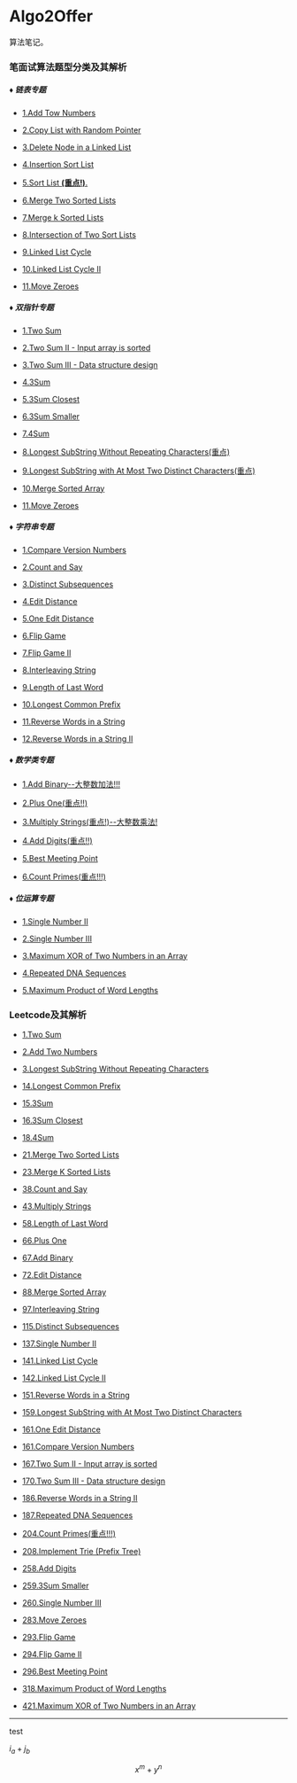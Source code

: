 # Algo2Offer

算法笔记。

### 笔面试算法题型分类及其解析

<script src="https://cdn.mathjax.org/mathjax/latest/MathJax.js?config=TeX-AMS-MML_HTMLorMML" type="text/javascript"></script>
<script type="text/x-mathjax-config">
  MathJax.Hub.Config({
    tex2jax: {
      inlineMath: [ ['$','$'], ["\\(","\\)"] ],
      processEscapes: true
    }
  });
</script>

##### ♦ 链表专题

* [1.Add Tow Numbers](seiei/algo/专项算法/链表专题/1_Add_Two_Numbers.md)

* [2.Copy List with Random Pointer](seiei/algo/专项算法/链表专题/2_Copy_List_With_Random_Pointer.md)

* [3.Delete Node in a Linked List](seiei/algo/专项算法/链表专题/3_Delete_Node_In_A_Linked_List.md)

* [4.Insertion Sort List](seiei/algo/专项算法/链表专题/4_Insertion_Sort_List.md)

* [5.Sort List **(重点!)**.](seiei/algo/专项算法/链表专题/5_Sort_List.md)

* [6.Merge Two Sorted Lists](seiei/algo/专项算法/链表专题/6_Merge_Two_Sorted_Lists.md)

* [7.Merge k Sorted Lists](seiei/algo/专项算法/链表专题/7_Merge_k_Sorted_Lists.md)

* [8.Intersection of Two Sort Lists](seiei/algo/专项算法/链表专题/8_Intersection_of_Two_Sorted_Linked_Lists.md)

* [9.Linked List Cycle](seiei/algo/专项算法/链表专题/9_Linked_List_Cycle.md)

* [10.Linked List Cycle II](seiei/algo/专项算法/链表专题/10_Linked_List_Cycle_II.md)

* [11.Move Zeroes](seiei/algo/专项算法/双指针专题/11_Move_Zeroes.md)

##### ♦ 双指针专题

* [1.Two Sum](seiei/algo/专项算法/双指针专题/1_Two_Sum.md)

* [2.Two Sum II - Input array is sorted](seiei/algo/专项算法/双指针专题/2_Two_Sum_II.md)

* [3.Two Sum III - Data structure design](seiei/algo/专项算法/双指针专题/3_Two_Sum_III.md)

* [4.3Sum](seiei/algo/专项算法/双指针专题/4_3Sum.md)

* [5.3Sum Closest](seiei/algo/专项算法/双指针专题/5_3Sum_Closest.md)

* [6.3Sum Smaller](seiei/algo/专项算法/双指针专题/6_3Sum_Smaller.md)

* [7.4Sum](seiei/algo/专项算法/双指针专题/7.4Sum.md)

* [8.Longest SubString Without Repeating Characters(重点)](seiei/algo/专项算法/双指针专题/8_Longest_SubString_Without_Repeating_Characters.md)

* [9.Longest SubString with At Most Two Distinct Characters(重点)](seiei/algo/专项算法/双指针专题/9_Longest_SubString_with_At_Most_Two_Distinct_Characters.md)

* [10.Merge Sorted Array](seiei/algo/专项算法/双指针专题/10_Merge_Sorted_Array.md)

* [11.Move Zeroes](seiei/algo/专项算法/双指针专题/11_Move_Zeroes.md)

##### ♦ 字符串专题

* [1.Compare Version Numbers](seiei/algo/专项算法/字符串专题/1_Compare_Version_Numbers.md)

* [2.Count and Say](seiei/algo/专项算法/字符串专题/2_Count_and_Say.md)

* [3.Distinct Subsequences](seiei/algo/专项算法/字符串专题/3_Distinct_Subsequences.md)

* [4.Edit Distance](seiei/algo/专项算法/字符串专题/4_Edit_Distance.md)

* [5.One Edit Distance](seiei/algo/专项算法/字符串专题/5_One_Edit_Distance.md)

* [6.Flip Game](seiei/algo/专项算法/字符串专题/6_Flip_Game.md)

* [7.Flip Game II](seiei/algo/专项算法/字符串专题/7_Flip_Game_II.md)

* [8.Interleaving String](seiei/algo/专项算法/字符串专题/8_Interleaving_String.md)

* [9.Length of Last Word](seiei/algo/专项算法/字符串专题/9_Length_of_Last_Word.md)

* [10.Longest Common Prefix](seiei/algo/专项算法/字符串专题/10_Longest_Common_Prefix.md)

* [11.Reverse Words in a String](seiei/algo/专项算法/字符串专题/11_Reverse_Words_in_a_String.md)

* [12.Reverse Words in a String II](seiei/algo/专项算法/字符串专题/12_Reverse_Words_in_a_String_II.md)

##### ♦ 数学类专题

* [1.Add Binary--大整数加法!!!](seiei/algo/专项算法/数学类专题/1_Add_Binary_大整数加法!!!.md)

* [2.Plus One(重点!!)](seiei/algo/专项算法/数学类专题/2_Plus_One(重点!!).md)

* [3.Multiply Strings(重点!)--大整数乘法!](seiei/algo/专项算法/数学类专题/3_Multiply_Strings(重点!)--大整数乘法!.md)

* [4.Add Digits(重点!!)](seiei/algo/专项算法/数学类专题/4_Add_Digits(重点!!).md)

* [5.Best Meeting Point](seiei/algo/专项算法/数学类专题/5_Best_Meeting_Point.md)

* [6.Count Primes(重点!!!)](seiei/algo/专项算法/数学类专题/6_Count_Primes(重点!!!).md)

##### ♦ 位运算专题

* [1.Single Number II](seiei/algo/专项算法/位运算专题/1_Single_Number_II.md)

* [2.Single Number III](seiei/algo/专项算法/位运算专题/2_Single_Number_III.md)

* [3.Maximum XOR of Two Numbers in an Array](seiei/algo/专项算法/位运算专题/3_Maximum_XOR_of_Two_Numbers_in_an_Array.md)

* [4.Repeated DNA Sequences](seiei/algo/专项算法/位运算专题/4_Repeated_DNA_Sequences.md)

* [5.Maximum Product of Word Lengths](seiei/algo/专项算法/位运算专题/5_Maximum_Product_of_Word_Lengths.md)

### Leetcode及其解析

* [1.Two Sum](seiei/algo/专项算法/双指针专题/1_Two_Sum.md)

* [2.Add Two Numbers](seiei/algo/专项算法/链表专题/1_Add_Two_Numbers.md)

* [3.Longest SubString Without Repeating Characters](seiei/algo/专项算法/双指针专题/8_Longest_SubString_Without_Repeating_Characters.md)

* [14.Longest Common Prefix](seiei/algo/专项算法/字符串专题/10_Longest_Common_Prefix.md)

* [15.3Sum](seiei/algo/专项算法/双指针专题/4_3Sum.md)

* [16.3Sum Closest](seiei/algo/专项算法/双指针专题/5_3Sum_Closest.md)

* [18.4Sum](seiei/algo/专项算法/双指针专题/7.4Sum.md)

* [21.Merge Two Sorted Lists](seiei/algo/专项算法/链表专题/6_Merge_Two_Sorted_Lists.md)

* [23.Merge K Sorted Lists](seiei/algo/专项算法/链表专题/7_Merge_k_Sorted_Lists.md)

* [38.Count and Say](seiei/algo/专项算法/字符串专题/2_Count_and_Say.md)

* [43.Multiply Strings](seiei/algo/专项算法/数学类专题/3_Multiply_Strings(重点!)--大整数乘法!.md)

* [58.Length of Last Word](seiei/algo/专项算法/字符串专题/9_Length_of_Last_Word.md)

* [66.Plus One](seiei/algo/专项算法/数学类专题/2_Plus_One(重点!!).md)

* [67.Add Binary](seiei/algo/专项算法/数学类专题/1_Add_Binary_大整数加法!!!.md)

* [72.Edit Distance](seiei/algo/专项算法/字符串专题/4_Edit_Distance.md)

* [88.Merge Sorted Array](seiei/algo/专项算法/双指针专题/10_Merge_Sorted_Array.md)

* [97.Interleaving String](seiei/algo/专项算法/字符串专题/8_Interleaving_String.md)

* [115.Distinct Subsequences](seiei/algo/专项算法/字符串专题/3_Distinct_Subsequences.md)

* [137.Single Number II](seiei/algo/专项算法/位运算专题/1_Single_Number_II.md)

* [141.Linked List Cycle](seiei/algo/专项算法/链表专题/9_Linked_List_Cycle.md)

* [142.Linked List Cycle II](seiei/algo/专项算法/链表专题/10_Linked_List_Cycle_II.md)

* [151.Reverse Words in a String](seiei/algo/专项算法/字符串专题/11_Reverse_Words_in_a_String.md)

* [159.Longest SubString with At Most Two Distinct Characters](seiei/algo/专项算法/双指针专题/9_Longest_SubString_with_At_Most_Two_Distinct_Characters.md)

* [161.One Edit Distance](seiei/algo/专项算法/字符串专题/5_One_Edit_Distance.md)

* [161.Compare Version Numbers](seiei/algo/专项算法/字符串专题/1_Compare_Version_Numbers.md)

* [167.Two Sum II - Input array is sorted](seiei/algo/专项算法/双指针专题/2_Two_Sum_II.md)

* [170.Two Sum III - Data structure design](seiei/algo/专项算法/双指针专题/3_Two_Sum_III.md)

* [186.Reverse Words in a String II](seiei/algo/专项算法/字符串专题/12_Reverse_Words_in_a_String_II.md)

* [187.Repeated DNA Sequences](seiei/algo/专项算法/位运算专题/4_Repeated_DNA_Sequences.md)

* [204.Count Primes(重点!!!)](seiei/algo/专项算法/数学类专题/6_Count_Primes(重点!!!).md)

* [208.Implement Trie (Prefix Tree)](seiei/algo/leetcode/208_Implement_Trie.md)

* [258.Add Digits](seiei/algo/专项算法/数学类专题/4_Add_Digits(重点!!).md)

* [259.3Sum Smaller](seiei/algo/专项算法/双指针专题/6_3Sum_Smaller.md)

* [260.Single Number III](seiei/algo/专项算法/位运算专题/2_Single_Number_III.md)

* [283.Move Zeroes](seiei/algo/专项算法/双指针专题/11_Move_Zeroes.md)

* [293.Flip Game](seiei/algo/专项算法/字符串专题/6_Flip_Game.md)

* [294.Flip Game II](seiei/algo/专项算法/字符串专题/7_Flip_Game_II.md)

* [296.Best Meeting Point](seiei/algo/专项算法/数学类专题/5_Best_Meeting_Point.md)

* [318.Maximum Product of Word Lengths](seiei/algo/专项算法/位运算专题/5_Maximum_Product_of_Word_Lengths.md)

* [421.Maximum XOR of Two Numbers in an Array](seiei/algo/专项算法/位运算专题/3_Maximum_XOR_of_Two_Numbers_in_an_Array.md)


---
test

$i_a+j_b$

$$
x^m+y^n
$$